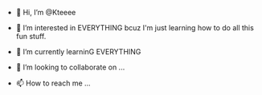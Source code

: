 - 👋 Hi, I’m @Kteeee

- 👀 I’m interested in EVERYTHING 
bcuz I'm just learning how to do all this fun stuff.
- 🌱 I’m currently learninG EVERYTHING 
- 💞️ I’m looking to collaborate on ...
- 📫 How to reach me ...

<!---
Kteeee/Kteeee is a ✨ special ✨ repository because its `README.md` (this file) appears on your GitHub profile.
You can click the Preview link to take a look at your changes.
--->
